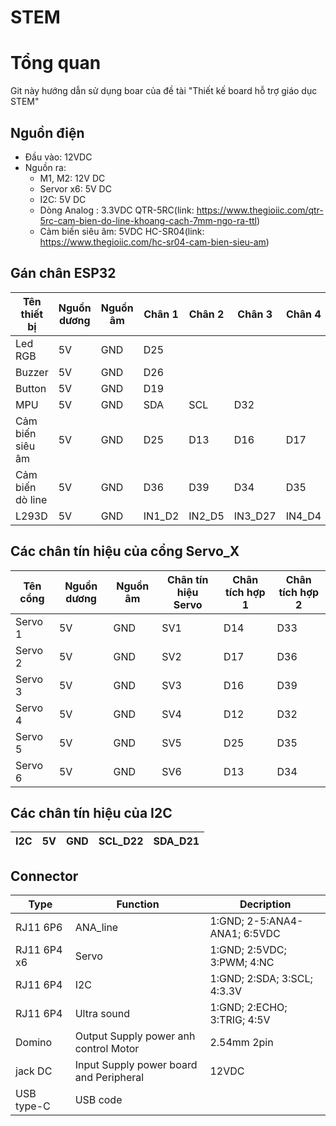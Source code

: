 # STEM
# Tổng quan
Git này hướng dẫn sử dụng boar của đề tài "Thiết kế board hỗ trợ giáo dục STEM"

## Nguồn điện
- Đầu vào: 12VDC 
- Nguồn ra: 
    + M1, M2: 12V DC
    + Servor x6: 5V DC
    + I2C: 5V DC
    + Dòng Analog : 3.3VDC QTR-5RC(link: https://www.thegioiic.com/qtr-5rc-cam-bien-do-line-khoang-cach-7mm-ngo-ra-ttl)
    + Cảm biến siêu âm: 5VDC HC-SR04(link: https://www.thegioiic.com/hc-sr04-cam-bien-sieu-am)
## Gán chân ESP32 

|Tên thiết bị          |Nguồn dương  | Nguồn âm |  Chân 1 |  Chân 2 |  Chân 3 |  Chân 4  |  Chân 5 |  Chân 6 |  
|-----------           |-------------|----------|---------|---------|---------|----------|---------|---------| 
|Led RGB               |     5V      |    GND   |   D25   |         |         |          |         |         |                      
|Buzzer                |     5V      |    GND   |   D26   |         |         |          |         |         |         
|Button                |     5V      |    GND   |   D19   |         |         |          |         |         |                                          
|MPU                   |     5V      |    GND   |   SDA   |   SCL   |    D32  |          |         |         |       
|Cảm biến siêu âm      |     5V      |    GND   |   D25   |   D13   |   D16   |   D17    |         |         |         
|Cảm biến dò line      |     5V      |    GND   |   D36   |   D39   |   D34   |   D35    |         |         |        
|L293D                 |     5V      |    GND   | IN1_D2  |  IN2_D5 | IN3_D27 |  IN4_D4  | EN1_D23 | EN2_D15 | 

## Các chân tín hiệu của cổng Servo_X
|Tên cổng   |Nguồn dương|Nguồn âm |Chân tín hiệu Servo |Chân tích hợp 1|Chân tích hợp 2|
|-----------|-----------|----------|-------------------|---------------|---------------|
|Servo 1    |5V         |GND       |SV1                |D14            |D33            |
|Servo 2    |5V         |GND       |SV2                |D17            |D36            |
|Servo 3    |5V         |GND       |SV3                |D16            |D39            |
|Servo 4    |5V         |GND       |SV4                |D12            |D32            |
|Servo 5    |5V         |GND       |SV5                |D25            |D35            |
|Servo 6    |5V         |GND       |SV6                |D13            |D34            |

## Các chân tín hiệu của I2C
|I2C     |5V      |GND    |SCL_D22     |SDA_D21    |
|--------|--------|-------|------------|-----------|


## Connector 
|Type       |Function                               |Decription                     |
|-----------|---------------------------------------|-----------                    |
|RJ11 6P6   |ANA_line                               |1:GND; 2-5:ANA4-ANA1; 6:5VDC   |
|RJ11 6P4 x6|Servo                                  |1:GND; 2:5VDC; 3:PWM;  4:NC    |
|RJ11 6P4   |I2C                                    |1:GND; 2:SDA;  3:SCL;  4:3.3V  |
|RJ11 6P4   |Ultra sound                            |1:GND; 2:ECHO; 3:TRIG; 4:5V    |
|Domino     |Output Supply power anh control Motor  |2.54mm 2pin                    |
|jack DC    |Input Supply power board and Peripheral|12VDC                          |
|USB type-C |USB code                               |                               |

